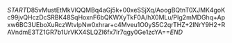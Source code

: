 $START$D85vMustEtMkVlQQMBq4aGj5k+00xeSSjXq/AoogBQtnT0XJMK4goKc99jvQHczDcSRBK48SqHoxnF6bQKWXyTkF0A/hX0MLu/PIg2mMDGhq+Apxw6BC3UEboXuRczWtvlpNw0xhrar+c4Mveu1O0yS5C2qrTHZ+2INrY9H2+RAVndmE3TZ1GR7b1UrVKX4SLQZl6fx7lr7qgy0Ge1zcYA==$END$